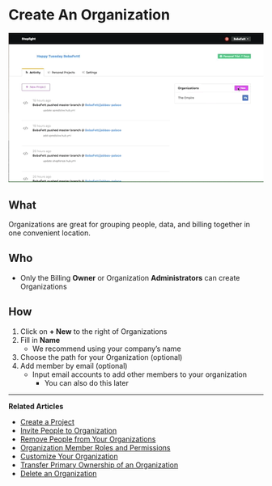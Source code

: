 # Create An Organization 

![Create an Organization](https://github.com/stoplightio/docs/blob/develop/assets/gifs/org-create-org.gif?raw=true)

## What 
Organizations are great for grouping people, data, and billing together in one convenient location. 

## Who 
* Only the Billing **Owner** or Organization **Administrators** can create Organizations 

## How 
1. Click on **+ New**  to the right of Organizations 
2. Fill in **Name** 
    * We recommend using your company’s name
3. Choose the path for your Organization (optional)    
4. Add member by email (optional) 
    * Input email accounts to add other members to your organization 
        * You can also do this later 

---
**Related Articles**
- [Create a Project](/platform/projects/creating-a-project)
- [Invite People to Organization](/platform/organizations/invite-people)
- [Remove People from Your Organizations](/platform/organizations/remove-members)
- [Organization Member Roles and Permissions](/platform/organizations/roles)
- [Customize Your Organization](/platform/organizations/customize)
- [Transfer Primary Ownership of an Organization](/platform/organizations/transfer-ownership)
- [Delete an Organization](/platform/organizations/delete-org)
